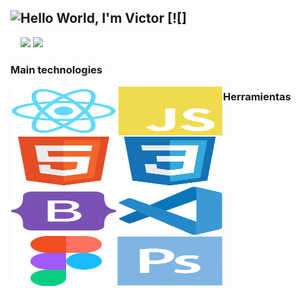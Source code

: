 ## Hello World, I'm Victor  [![]<a href="url"><img src="https://github.com/TheDudeThatCode/TheDudeThatCode/raw/master/Assets/Earth.gif" align="left" height="80"  ></a>

[![](https://camo.githubusercontent.com/c00f87aeebbec37f3ee0857cc4c20b21fefde8a96caf4744383ebfe44a47fe3f/68747470733a2f2f696d672e736869656c64732e696f2f62616467652f2d4c696e6b6564496e2d2532333030373742353f7374796c653d666f722d7468652d6261646765266c6f676f3d6c696e6b6564696e266c6f676f436f6c6f723d7768697465)](https://www.linkedin.com/in/victor-lira-front-end/)  [![](https://camo.githubusercontent.com/927d6b3961fa048ff7303daf291cb5869dfa25018997cf8c1373c2f6a85b1458/68747470733a2f2f696d672e736869656c64732e696f2f62616467652f2d476d61696c2d2532333333333f7374796c653d666f722d7468652d6261646765266c6f676f3d676d61696c266c6f676f436f6c6f723d7768697465)](mailto:shareedq123@gmail.com)
### Main technologies


   <a href="url"><img src="https://raw.githubusercontent.com/devicons/devicon/master/icons/react/react-original.svg" align="left" height="80" width="170" ></a>
   
   <a href="url"><img src="https://raw.githubusercontent.com/devicons/devicon/master/icons/javascript/javascript-plain.svg" align="left" height="80" width="170" ></a>
 <a href="url"><img src="https://raw.githubusercontent.com/devicons/devicon/master/icons/html5/html5-original.svg" align="left" height="80" width="170" ></a>
 <a href="url"><img src="https://raw.githubusercontent.com/devicons/devicon/master/icons/css3/css3-original.svg" align="left" height="80" width="170" ></a>
  <a href="url"><img src="https://raw.githubusercontent.com/devicons/devicon/master/icons/bootstrap/bootstrap-plain.svg" align="left" height="80" width="170" ></a>



### Herramientas
<a href="url"><img src="https://github.com/devicons/devicon/raw/master/icons/vscode/vscode-original.svg" align="left" height="80" width="170" ></a>
<a href="url"><img src="https://github.com/devicons/devicon/raw/master/icons/figma/figma-original.svg" align="left" height="80" width="170" ></a>
<a href="url"><img src="https://github.com/devicons/devicon/raw/master/icons/photoshop/photoshop-plain.svg" align="left" height="80" width="170" ></a>
